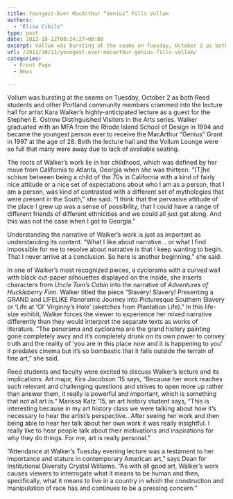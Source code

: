 ```yaml
---
title: Youngest-Ever MacArthur “Genius” Fills Vollum
authors: 
  - "Elisa Cibils"
type: post
date: 2012-10-12T00:24:27+00:00
excerpt: Vollum was bursting at the seams on Tuesday, October 2 as both Reed students and other Portland community members crammed into the lecture hall for artist Kara Walker’s highly-anticipated lecture as a guest for the Stephen E. Ostrow Distinguished Visitors in the Arts series. Walker graduated with an MFA from the Rhode Island School of Design in 1994 and became the youngest person ever to receive the MacArthur “Genius” Grant in 1997 at the age of 28. Both the lecture hall and the Vollum Lounge were so full that many were away due to lack of available seating.
url: /2012/10/11/youngest-ever-macarthur-genius-fills-vollum/
categories:
  - Front Page
  - News

---
```

Vollum was bursting at the seams on Tuesday, October 2 as both Reed students and other Portland community members crammed into the lecture hall for artist Kara Walker’s highly-anticipated lecture as a guest for the Stephen E. Ostrow Distinguished Visitors in the Arts series. Walker graduated with an MFA from the Rhode Island School of Design in 1994 and became the youngest person ever to receive the MacArthur “Genius” Grant in 1997 at the age of 28. Both the lecture hall and the Vollum Lounge were so full that many were away due to lack of available seating.

The roots of Walker’s work lie in her childhood, which was defined by her move from California to Atlanta, Georgia when she was thirteen. “[T]he schism between being a child of the 70s in California with a kind of fairly nice attitude or a nice set of expectations about who I am as a person, that I am a person, was kind of contrasted with a different set of mythologies that were present in the South,” she said. “I think that the pervasive attitude of the place I grew up was a sense of possibility, that I could have a range of different friends of different ethnicities and we could all just get along. And this was not the case when I got to Georgia.”

Understanding the narrative of Walker’s work is just as important as understanding its content. “What I like about narrative… or what I find impossible for me to resolve about narrative is that I keep wanting to begin. That I never arrive at a conclusion. So here is another beginning,” she said.

In one of Walker’s most recognized pieces, a cyclorama with a curved wall with black cut-paper silhouettes displayed on the inside, she inserts characters from _Uncle Tom’s Cabin_ into the narrative of _Adventures of Huckleberry Finn_. Walker titled the piece “Slavery! Slavery! Presenting a GRAND and LIFELIKE Panoramic Journey into Picturesque Southern Slavery or ‘Life at &#8216;Ol&#8217; Virginny&#8217;s Hole&#8217; (sketches from Plantation Life).” In this life-size exhibit, Walker forces the viewer to experience her mixed narrative differently than they would interpret the separate texts as works of literature. “The panorama and cyclorama are the grand history painting gone completely awry and it’s completely drunk on its own power to convey truth and the reality of ‘you are in this place now and it is happening to you’ it predates cinema but it’s so bombastic that it falls outside the terrain of fine art,” she said.

Reed students and faculty were excited to discuss Walker’s lecture and its implications. Art major, Kira Jacobson ’15 says, “Because her work reaches such relevant and challenging questions and strives to open more up rather than answer them, it really is powerful and important, which is something that not all art is.” Marissa Katz ’15, an art history student says, “This is interesting because in my art history class we were talking about how it’s necessary to hear the artist’s perspective…After seeing her work and then being able to hear her talk about her own work it was really insightful. I really like to hear people talk about their motivations and inspirations for why they do things. For me, art is really personal.”

“Attendance at Walker&#8217;s Tuesday evening lecture was a testament to her importance and stature in contemporary American art,” says Dean for Institutional Diversity Crystal Williams. “As with all good art, Walker&#8217;s work causes viewers to interrogate what it means to be human and then, specifically, what it means to live in a country in which the construction and manipulation of race has and continues to be a pressing concern.”